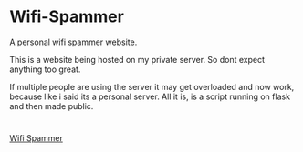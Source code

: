 # Wifi-Spammer
A personal wifi spammer website.

This is a website being hosted on my private server. So dont expect anything too great.

If multiple people are using the server it may get overloaded and now work, because like i said its a personal server. All it is, is a script running on flask and then made public.
#


[Wifi Spammer](https://faef-2600-1700-c3d0-89e0-00-30.ngrok.io/)
